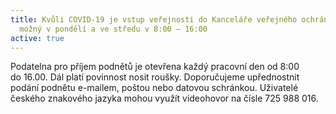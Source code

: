 ```yaml
---
title: Kvůli COVID-19 je vstup veřejnosti do Kanceláře veřejného ochránce práv
  možný v pondělí a ve středu v 8:00 – 16:00
active: true
---
```

Podatelna pro příjem podnětů je otevřena každý pracovní den od 8:00 do 16.00. Dál platí povinnost nosit roušky. Doporučujeme upřednostnit podání podnětu e-mailem, poštou nebo datovou schránkou. Uživatelé českého znakového jazyka mohou využít videohovor na čísle 725 988 016.